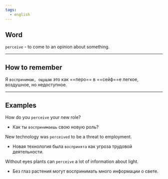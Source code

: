 ```yaml
---
tags:
  - english
---
```

## Word

`perceive` - to come to an opinion about something.

---
## How to remember

Я `воспринимаю, ощущаю` это как ==перо== в ==сейф==е легкое, воздушное, но недоступное.

---
## Examples

How do you `perceive` your new role?
- Как ты `воспринимаешь` свою новую роль?

New technology was `perceived` to be a threat to employment.
- Новая технология была `воспринята` как угроза трудовой деятельности.

Without eyes plants can `perceive` a lot of information about light.
- Без глаз растения могут воспринимать много информации о свете.